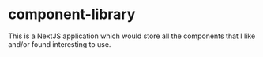 # component-library
This is a NextJS application which would store all the components that I like and/or found interesting to use.
